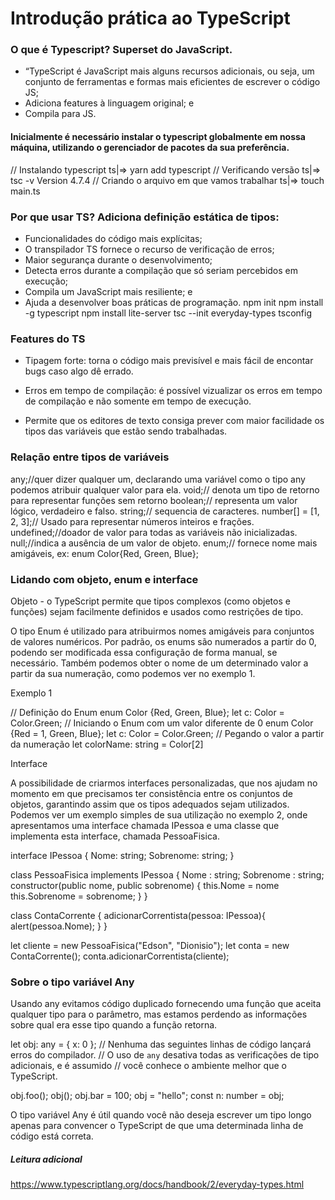 # Introdução prática ao TypeScript


### O que é Typescript? Superset do JavaScript.

- “TypeScript é JavaScript mais alguns recursos adicionais, ou seja, um conjunto de ferramentas e formas mais eficientes de escrever o código JS;
- Adiciona features à linguagem original; e
- Compila para JS.

#### Inicialmente é necessário instalar o typescript globalmente em nossa máquina, utilizando o gerenciador de pacotes da sua preferência.

// Instalando typescript
ts|⇒ yarn add typescript
// Verificando versão
ts|⇒ tsc -v
Version 4.7.4
// Criando o arquivo em que vamos trabalhar
ts|⇒ touch main.ts

### Por que usar TS? Adiciona definição estática de tipos:

- Funcionalidades do código mais explícitas;
- O transpilador TS fornece o recurso de verificação de erros;
- Maior segurança durante o desenvolvimento;
- Detecta erros durante a compilação que só seriam percebidos em execução;
- Compila um JavaScript mais resiliente; e
- Ajuda a desenvolver boas práticas de programação.
npm init
npm install -g typescript
npm install lite-server
tsc --init
everyday-types
tsconfig

### Features do TS

- Tipagem forte: torna o código mais previsível e mais fácil de encontar bugs caso algo dê errado.

- Erros em tempo de compilação: é possível vizualizar os erros em tempo de compilação e não somente em tempo de execução.

- Permite que os editores de texto consiga prever com maior facilidade os tipos das variáveis que estão sendo trabalhadas.

### Relação entre tipos de variáveis

any;//quer dizer qualquer um, declarando uma variável como o tipo any podemos atribuir qualquer valor para ela.
void;// denota um tipo de retorno para representar funções sem retorno
boolean;// representa um valor lógico, verdadeiro e falso.
string;// sequencia de caracteres.
number[] = [1, 2, 3];// Usado para representar números inteiros e frações.
undefined;//doador de valor para todas as variáveis ​​não inicializadas.
null;//indica a ausência de um valor de objeto.
enum;// fornece nome mais amigáveis, ex: enum Color{Red, Green, Blue};


### Lidando com objeto, enum e interface

Objeto - o TypeScript permite que tipos complexos (como objetos e funções) sejam facilmente definidos e usados ​​como restrições de tipo.

O tipo Enum é utilizado para atribuirmos nomes amigáveis para conjuntos de valores numéricos. Por padrão, os enums são numerados a partir do 0, podendo ser modificada essa configuração de forma manual, se necessário. Também podemos obter o nome de um determinado valor a partir da sua numeração, como podemos ver no exemplo 1.

Exemplo 1

// Definição do Enum
enum Color {Red, Green, Blue};
let c: Color = Color.Green;
// Iniciando o Enum com um valor diferente de 0
enum Color {Red = 1, Green, Blue};
let c: Color = Color.Green;
// Pegando o valor a partir da numeração
let colorName: string = Color[2]

Interface

A possibilidade de criarmos interfaces personalizadas, que nos ajudam no momento em que precisamos ter consistência entre os conjuntos de objetos, garantindo assim que os tipos adequados sejam utilizados. Podemos ver um exemplo simples de sua utilização no exemplo 2, onde apresentamos uma interface chamada IPessoa e uma classe que implementa esta interface, chamada PessoaFisica.

interface IPessoa {
    Nome: string;
    Sobrenome: string;
}

class PessoaFisica implements IPessoa {
   Nome : string;
   Sobrenome : string;
   constructor(public nome, public sobrenome) {
       this.Nome = nome
        this.Sobrenome = sobrenome;
   }
}

class ContaCorrente {
    adicionarCorrentista(pessoa: IPessoa){
        alert(pessoa.Nome);
    }
}

let cliente = new PessoaFisica("Edson", "Dionisio");
let conta = new ContaCorrente();
conta.adicionarCorrentista(cliente);

### Sobre o tipo variável Any

Usando any evitamos código duplicado fornecendo uma função que aceita qualquer tipo para o parâmetro, mas estamos perdendo as informações sobre qual era esse tipo quando a função retorna.



let obj: any = { x: 0 };
// Nenhuma das seguintes linhas de código lançará erros do compilador.
// O uso de `any` desativa todas as verificações de tipo adicionais, e é assumido
// você conhece o ambiente melhor que o TypeScript.

obj.foo();
obj();
obj.bar = 100;
obj = "hello";
const n: number = obj;

O tipo variável Any é útil quando você não deseja escrever um tipo longo apenas para convencer o TypeScript de que uma determinada linha de código está correta.



##### Leitura adicional

https://www.typescriptlang.org/docs/handbook/2/everyday-types.html
